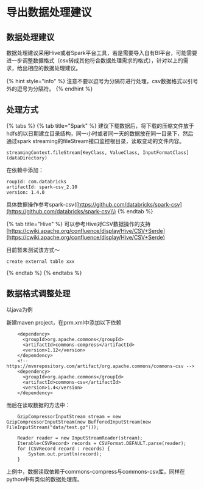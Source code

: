# 导出数据处理建议

## 数据处理建议

数据处理建议采用Hive或者Spark平台工具，若是需要导入自有BI平台，可能需要进一步调整数据格式（csv转成其他符合数据处理需求的格式），针对以上的需求，给出相应的数据处理建议。

{% hint style="info" %}
注意不要以逗号为分隔符进行处理，csv数据格式以引号外的逗号为分隔符。
{% endhint %}

## 处理方式

{% tabs %}
{% tab title="Spark" %}
建议下载数据后，将下载的压缩文件放于hdfs的以日期建立目录结构，同一小时或者同一天的数据放在同一目录下，然后通过spark streaming的fileStream接口监控根目录，读取变动的文件内容。

```text
streamingContext.fileStream[KeyClass, ValueClass, InputFormatClass](dataDirectory)
```

在依赖中添加：

```text
roupId: com.databricks
artifactId: spark-csv_2.10
version: 1.4.0
```

具体数据操作参考spark-csv\([https://github.com/databricks/spark-csv](https://github.com/databricks/spark-csv)\)
{% endtab %}

{% tab title="Hive" %}
可以参考Hive对CSV数据操作的支持 [https://cwiki.apache.org/confluence/display/Hive/CSV+Serde](https://cwiki.apache.org/confluence/display/Hive/CSV+Serde)​

目前暂未测试该方式～

```text
create external table xxx
```
{% endtab %}
{% endtabs %}

## 数据格式调整处理

以java为例

新建maven project，在prm.xml中添加以下依赖

```text
    <dependency>
      <groupId>org.apache.commons</groupId>
      <artifactId>commons-compress</artifactId>
      <version>1.12</version>
    </dependency>
    <!-- https://mvnrepository.com/artifact/org.apache.commons/commons-csv -->
    <dependency>
      <groupId>org.apache.commons</groupId>
      <artifactId>commons-csv</artifactId>
      <version>1.4</version>
    </dependency>
```

而后在读取数据的方法中：

```text
    GzipCompressorInputStream stream = new GzipCompressorInputStream(new BufferedInputStream(new FileInputStream("data/test.gz")));
​
    Reader reader = new InputStreamReader(stream);
    Iterable<CSVRecord> records = CSVFormat.DEFAULT.parse(reader);
    for (CSVRecord record : records) {
        System.out.println(record);
    }
```

上例中，数据读取依赖于commons-compress与commons-csv库，同样在python中有类似的数据处理库。

